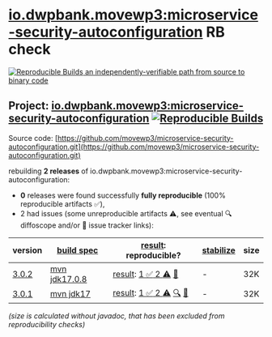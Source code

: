 [io.dwpbank.movewp3:microservice-security-autoconfiguration](https://central.sonatype.com/artifact/io.dwpbank.movewp3/microservice-security-autoconfiguration/versions) RB check
=======

[![Reproducible Builds](https://reproducible-builds.org/images/logos/rb.svg) an independently-verifiable path from source to binary code](https://reproducible-builds.org/)

## Project: [io.dwpbank.movewp3:microservice-security-autoconfiguration](https://central.sonatype.com/artifact/io.dwpbank.movewp3/microservice-security-autoconfiguration/versions) [![Reproducible Builds](https://img.shields.io/endpoint?url=https://raw.githubusercontent.com/jvm-repo-rebuild/reproducible-central/master/content/io/dwpbank/movewp3/microservice-security-autoconfiguration/badge.json)](https://github.com/jvm-repo-rebuild/reproducible-central/blob/master/content/io/dwpbank/movewp3/microservice-security-autoconfiguration/README.md)

Source code: [https://github.com/movewp3/microservice-security-autoconfiguration.git](https://github.com/movewp3/microservice-security-autoconfiguration.git)

rebuilding **2 releases** of io.dwpbank.movewp3:microservice-security-autoconfiguration:
- **0** releases were found successfully **fully reproducible** (100% reproducible artifacts :white_check_mark:),
- 2 had issues (some unreproducible artifacts :warning:, see eventual :mag: diffoscope and/or :memo: issue tracker links):

| version | [build spec](/BUILDSPEC.md) | [result](https://reproducible-builds.org/docs/jvm/): reproducible? | [stabilize](https://github.com/google/oss-rebuild/blob/main/cmd/stabilize/README.md) | size |
| -- | --------- | ------ | ------ | -- |
| [3.0.2](https://central.sonatype.com/artifact/io.dwpbank.movewp3/microservice-security-autoconfiguration/3.0.2/pom) | [mvn jdk17.0.8](microservice-security-autoconfiguration-3.0.2.buildspec) | [result](microservice-security-autoconfiguration-3.0.2.buildinfo): [1 :white_check_mark:  2 :warning:](microservice-security-autoconfiguration-3.0.2.buildcompare) [:memo:](https://github.com/movewp3/microservice-security-autoconfiguration/pull/19) | - | 32K |
| [3.0.1](https://central.sonatype.com/artifact/io.dwpbank.movewp3/microservice-security-autoconfiguration/3.0.1/pom) | [mvn jdk17](microservice-security-autoconfiguration-3.0.1.buildspec) | [result](microservice-security-autoconfiguration-3.0.1.buildinfo): [1 :white_check_mark:  2 :warning:](microservice-security-autoconfiguration-3.0.1.buildcompare) [:mag:](microservice-security-autoconfiguration-3.0.1.diffoscope) [:memo:](https://github.com/movewp3/microservice-security-autoconfiguration/pull/19) | - | 32K |

<i>(size is calculated without javadoc, that has been excluded from reproducibility checks)</i>
